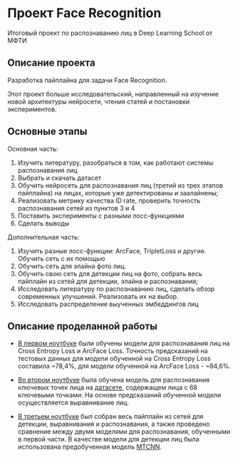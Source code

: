 # Проект Face Recognition

Итоговый проект по распознаванию лиц в Deep Learning School от МФТИ

## Описание проекта
Разработка пайплайна для задачи Face Recognition. 

Этот проект больше исследовательский, направленный на изучение новой архитектуры нейросети, чтения статей и постановки экспериментов. 

## Основные этапы
Основная часть:
1) Изучить литературу, разобраться в том, как работают системы распознавания лиц
2) Выбрать и скачать датасет
3) Обучить нейросеть для распознавания лиц (третий из трех этапов пайплайна) на лицах, которые уже детектированы и заалайнены;
4) Реализовать метрику качества ID rate, проверить точность распознавания сетей из пунктов 3 и 4
5) Поставить эксперименты с разными лосс-функциями
6) Сделать выводы

Дополнительная часть:
1) Изучить разные лосс-функции: ArcFace, TripletLoss и другие. Обучить сеть с их помощью
2) Обучить сеть для элайна фото лиц.
3) Обучить свою сеть для детекции лиц на фото, собрать весь пайплайн из сетей для детекции, элайна и распознавания;
4) Исследовать литературу по распознаванию лиц, сделать обзор современных улучшений. Реализовать их на выбор.
5) Исследовать распределение выученных эмбеддингов лиц

## Описание проделанной работы
- [В первом ноутбуке]() были обучены модели для распознавания лиц на Cross Entropy Loss и ArcFace Loss. Точность предсказаний на тестовых данных для модели обученной на Cross Entropy Loss составила ~78,4%, для модели обученной на ArcFace Loss - ~84,6%.

- [Во втором ноутбуке]() была обучена модель для распознавания ключевых точек лица на [датасете](https://www.kaggle.com/datasets/julianlenkiewicz/facialkeypoints68dataset), содержащем лица с 68 ключевыми точками. На основе предсказаний обученной модели осуществляется выравнивание лиц.

- [В третьем ноутбуке]() был собран весь пайплайн из сетей для детекции, выравнивания и распознавания, а также проведено сравнение между двумя моделями для распознавания, обученными в первой части. В качестве модели для детекции лиц была использована предобученная модель [MTCNN](https://github.com/timesler/facenet-pytorch).